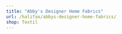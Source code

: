 ```yaml
---
title: "Abby's Designer Home Fabrics"
url: /halifax/abbys-designer-home-fabrics/
shop: Textil
---
```

